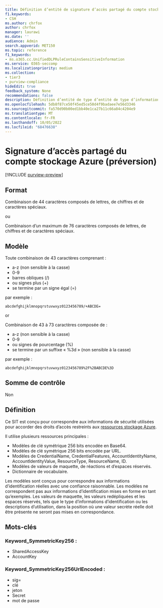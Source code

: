 ```yaml
---
title: Définition d’entité de signature d’accès partagé du compte stockage Azure (préversion)
f1.keywords:
- CSH
ms.author: chrfox
author: chrfox
manager: laurawi
ms.date: ''
audience: Admin
search.appverid: MET150
ms.topic: reference
f1_keywords:
- ms.o365.cc.UnifiedDLPRuleContainsSensitiveInformation
ms.service: O365-seccomp
ms.localizationpriority: medium
ms.collection:
- tier3
- purview-compliance
hideEdit: true
feedback_system: None
recommendations: false
description: Définition d’entité de type d’entité de type d’informations sensibles de signature d’accès partagé du compte stockage Azure.
ms.openlocfilehash: 5db8f87ce50f45ed5ce50d4f9badaee7e56d3346
ms.sourcegitcommit: fa570d90b00ed1bb40e1ca27b11c66a84c4204e9
ms.translationtype: MT
ms.contentlocale: fr-FR
ms.lasthandoff: 10/05/2022
ms.locfileid: "68476638"
---
```

# <a name="azure-storage-account-shared-access-signature-preview"></a>Signature d’accès partagé du compte stockage Azure (préversion)

[!INCLUDE [purview-preview](../includes/purview-preview.md)]

## <a name="format"></a>Format

Combinaison de 44 caractères composés de lettres, de chiffres et de caractères spéciaux.

ou

Combinaison d’un maximum de 76 caractères composés de lettres, de chiffres et de caractères spéciaux.


## <a name="pattern"></a>Modèle

Toute combinaison de 43 caractères comprenant :
 
- a-z (non sensible à la casse)
- 0-9
- barres obliques (/)
- ou signes plus (+)
- se termine par un signe égal (=)

par exemple :

`abcdefghijklmnopqrstuvwxyz0123456789/+ABCDE=`

or

Combinaison de 43 à 73 caractères composée de :
 
- a-z (non sensible à la casse)
- 0-9
- ou signes de pourcentage (%)
- se termine par un suffixe « %3d » (non sensible à la casse)

par exemple :

`abcdefghijklmnopqrstuvwxyz0123456789%2F%2BABCDE%3D`

## <a name="checksum"></a>Somme de contrôle

Non

## <a name="definition"></a>Définition

Ce SIT est conçu pour correspondre aux informations de sécurité utilisées pour accorder des droits d’accès restreints aux [ressources stockage Azure](/rest/api/storageservices/delegate-access-with-shared-access-signature). 

Il utilise plusieurs ressources principales :

- Modèles de clé symétrique 256 bits encodée en Base64.
- Modèles de clé symétrique 256 bits encodée par URL.
- Modèles de CredentialName, CredentialFeatures, AccountIdentityName, AccountIdentityValue, ResourceType, ResourceName, ID.
- Modèles de valeurs de maquette, de réactions et d’espaces réservés.
- Dictionnaire de vocabulaire.

Les modèles sont conçus pour correspondre aux informations d’identification réelles avec une confiance raisonnable. Les modèles ne correspondent pas aux informations d’identification mises en forme en tant qu’exemples. Les valeurs de maquette, les valeurs redépliquées et les espaces réservés, tels que le type d’informations d’identification ou les descriptions d’utilisation, dans la position où une valeur secrète réelle doit être présente ne seront pas mises en correspondance.

## <a name="keywords"></a>Mots-clés

### <a name="keyword_symmetrickey256"></a>Keyword_SymmetricKey256 :

- SharedAccessKey
- AccountKey

### <a name="keyword_symmetrickey256urlencoded"></a>Keyword_SymmetricKey256UrlEncoded :

- sig=
- clé
- jeton
- Secret
- mot de passe
